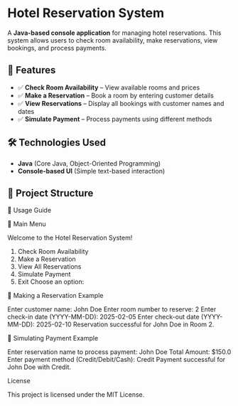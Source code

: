 # Hotel Reservation System

A **Java-based console application** for managing hotel reservations. This system allows users to check room availability, make reservations, view bookings, and process payments.

## 📌 Features

- ✅ **Check Room Availability** – View available rooms and prices  
- ✅ **Make a Reservation** – Book a room by entering customer details  
- ✅ **View Reservations** – Display all bookings with customer names and dates  
- ✅ **Simulate Payment** – Process payments using different methods  

## 🛠 Technologies Used

- **Java** (Core Java, Object-Oriented Programming)  
- **Console-based UI** (Simple text-based interaction)  

## 📂 Project Structure

🎯 Usage Guide

📌 Main Menu

Welcome to the Hotel Reservation System!

1. Check Room Availability
2. Make a Reservation
3. View All Reservations
4. Simulate Payment
5. Exit
Choose an option:

📌 Making a Reservation Example

Enter customer name: John Doe
Enter room number to reserve: 2
Enter check-in date (YYYY-MM-DD): 2025-02-05
Enter check-out date (YYYY-MM-DD): 2025-02-10
Reservation successful for John Doe in Room 2.

📌 Simulating Payment Example

Enter reservation name to process payment: John Doe
Total Amount: $150.0
Enter payment method (Credit/Debit/Cash): Credit
Payment successful for John Doe with Credit.

License

This project is licensed under the MIT License.